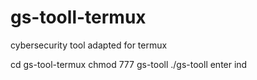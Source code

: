 # gs-tooll-termux
cybersecurity tool adapted for termux

cd gs-tool-termux 
chmod 777 gs-tooll
./gs-tooll
enter
ind
